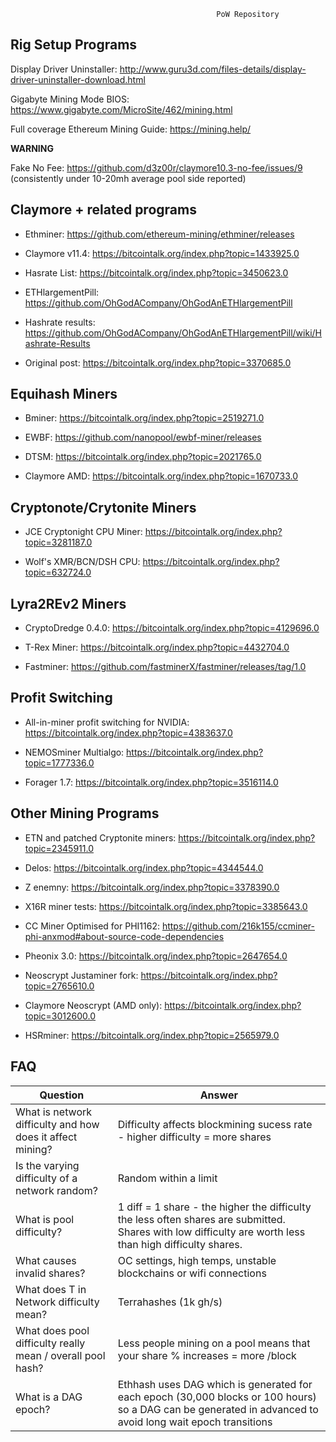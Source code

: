                                                   PoW Repository

## Rig Setup Programs

Display Driver Uninstaller: http://www.guru3d.com/files-details/display-driver-uninstaller-download.html

Gigabyte Mining Mode BIOS: https://www.gigabyte.com/MicroSite/462/mining.html

Full coverage Ethereum Mining Guide: https://mining.help/

**WARNING**

Fake No Fee: https://github.com/d3z00r/claymore10.3-no-fee/issues/9 (consistently under 10-20mh average pool side reported)

## Claymore + related programs

- Ethminer: https://github.com/ethereum-mining/ethminer/releases

- Claymore v11.4: https://bitcointalk.org/index.php?topic=1433925.0

- Hasrate List: https://bitcointalk.org/index.php?topic=3450623.0

- ETHlargementPill: https://github.com/OhGodACompany/OhGodAnETHlargementPill

- Hashrate results: https://github.com/OhGodACompany/OhGodAnETHlargementPill/wiki/Hashrate-Results

- Original post: https://bitcointalk.org/index.php?topic=3370685.0

## Equihash Miners

- Bminer: https://bitcointalk.org/index.php?topic=2519271.0

- EWBF: https://github.com/nanopool/ewbf-miner/releases 

- DTSM: https://bitcointalk.org/index.php?topic=2021765.0 

- Claymore AMD: https://bitcointalk.org/index.php?topic=1670733.0

## Cryptonote/Crytonite Miners

- JCE Cryptonight CPU Miner: https://bitcointalk.org/index.php?topic=3281187.0

- Wolf's XMR/BCN/DSH CPU: https://bitcointalk.org/index.php?topic=632724.0

## Lyra2REv2 Miners

- CryptoDredge 0.4.0: https://bitcointalk.org/index.php?topic=4129696.0

- T-Rex Miner: https://bitcointalk.org/index.php?topic=4432704.0

- Fastminer: https://github.com/fastminerX/fastminer/releases/tag/1.0

## Profit Switching

- All-in-miner profit switching for NVIDIA: https://bitcointalk.org/index.php?topic=4383637.0

- NEMOSminer Multialgo: https://bitcointalk.org/index.php?topic=1777336.0

- Forager 1.7: https://bitcointalk.org/index.php?topic=3516114.0

## Other Mining Programs

- ETN and patched Cryptonite miners: https://bitcointalk.org/index.php?topic=2345911.0

- Delos: https://bitcointalk.org/index.php?topic=4344544.0

- Z enemny: https://bitcointalk.org/index.php?topic=3378390.0

- X16R miner tests: https://bitcointalk.org/index.php?topic=3385643.0

- CC Miner Optimised for PHI1162: https://github.com/216k155/ccminer-phi-anxmod#about-source-code-dependencies

- Pheonix 3.0: https://bitcointalk.org/index.php?topic=2647654.0

- Neoscrypt Justaminer fork: https://bitcointalk.org/index.php?topic=2765610.0

- Claymore Neoscrypt (AMD only): https://bitcointalk.org/index.php?topic=3012600.0

- HSRminer: https://bitcointalk.org/index.php?topic=2565979.0

## FAQ

| Question | Answer |
| --- | --- |
| What is network difficulty and how does it affect mining? | Difficulty affects blockmining sucess rate - higher difficulty = more shares |
| Is the varying difficulty of a network random?  | Random within a limit |
| What is pool difficulty?  | 1 diff = 1 share - the higher the difficulty the less often shares are submitted. Shares with low difficulty are worth less than high difficulty shares. |
| What causes invalid shares?   | OC settings, high temps, unstable blockchains or wifi connections |
| What does T in Network difficulty mean? | Terrahashes (1k gh/s) |
| What does pool difficulty really mean / overall pool hash? | Less people mining on a pool means that your share % increases = more /block |
| What is a DAG epoch?  | Ethhash uses DAG which is generated for each epoch (30,000 blocks or 100 hours) so a DAG can be generated in advanced to avoid long wait epoch transitions |
